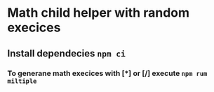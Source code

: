 # Math child helper with random execices

## Install dependecies `npm ci`

### To generane math execices with [*] or [/] execute `npm rum miltiple`